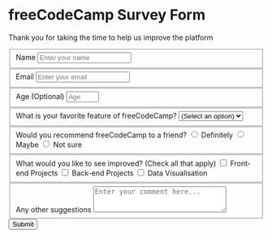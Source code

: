 <!DOCTYPE html>
<html lang="en">
  <head>
    <meta charset="UTF-8">
    <title>Survey Form</title>
    <link rel="stylesheet" href="styles.css" />
  </head>
  <body>
    <h1 id="title">freeCodeCamp Survey Form</h1>
    <p id="description">Thank you for taking the time to help us improve the platform</p>
    <form id="survey-form">
      <fieldset>
      <label id="name-label">Name <input id="name" name="name" type="text" placeholder="Enter your name" required /></label>
      </fieldset>
      <fieldset>
      <label id="email-label">Email <input id="email" name="email" type="email" placeholder="Enter your email" required /></label>
      </fieldset>
      <fieldset>
      <label id="number-label">Age (Optional) <input id="number" type="number" min="5" max="120" placeholder="Age" >
      </fieldset>
      <fieldset>
      <label>What is your favorite feature of freeCodeCamp?
        <select id="dropdown">
          <option value="">(Select an option)</option>
          <option value="1">Challenges</option>
          <option value="2">Projects</option>
          <option value="3">Community</option>
          <option value="4">Open Source</option>
        </select>
      </label>
      </fieldset>
      <fieldset>
      <label> Would you recommend freeCodeCamp to a friend?
      <label><input id="Definitely" type="radio" name="group1" class="inline" value="Definitely" /> Definitely </label>
      <label><input id="Maybe" type="radio" name="group1" class="inline" value="Maybe" /> Maybe </label>
      <label><input id="Not sure" type="radio" name="group1" class="inline" value="Not sure" /> Not sure </label>
        </label>
        </fieldset>
      <fieldset>
      <label>What would you like to see improved? (Check all that apply)
      <label for="Front-end Projects"><input id="Front-end Projects" type="checkbox" name="Front-end Projects" class="inline" value="Front-end Projects" /> Front-end Projects </label>
      <label for="Back-end Projects"><input id="Back-end Projects" type="checkbox" name="Back-end Projects" class="inline" value="Back-end Projects" /> Back-end Projects </label>
      <label for="Data Visualisation"><input id="Data Visualisation" type="checkbox" name="Data Visualisation" class="inline" value="Data Visualisation" /> Data Visualisation </label>
      </label>
      </fieldset>
      <fieldset>
         <label>Any other suggestions
          <textarea id="suggestions" name="suggestions" rows="3" cols="30" placeholder="Enter your comment here..."></textarea>
        </label>
      </fieldset>
      <input id="submit" type="submit" value="Submit" />
    </form>
  </body>
</html>

